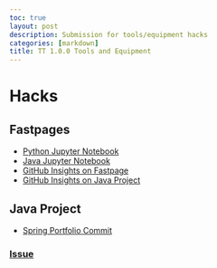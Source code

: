 ```yaml
---
toc: true
layout: post
description: Submission for tools/equipment hacks
categories: [markdown]
title: TT 1.0.0 Tools and Equipment
---
```


# Hacks

## Fastpages

- [Python Jupyter Notebook]()
- [Java Jupyter Notebook]()
- [GitHub Insights on Fastpage]()
- [GitHub Insights on Java Project]()

## Java Project



- [Spring Portfolio Commit]()

### [Issue]()
